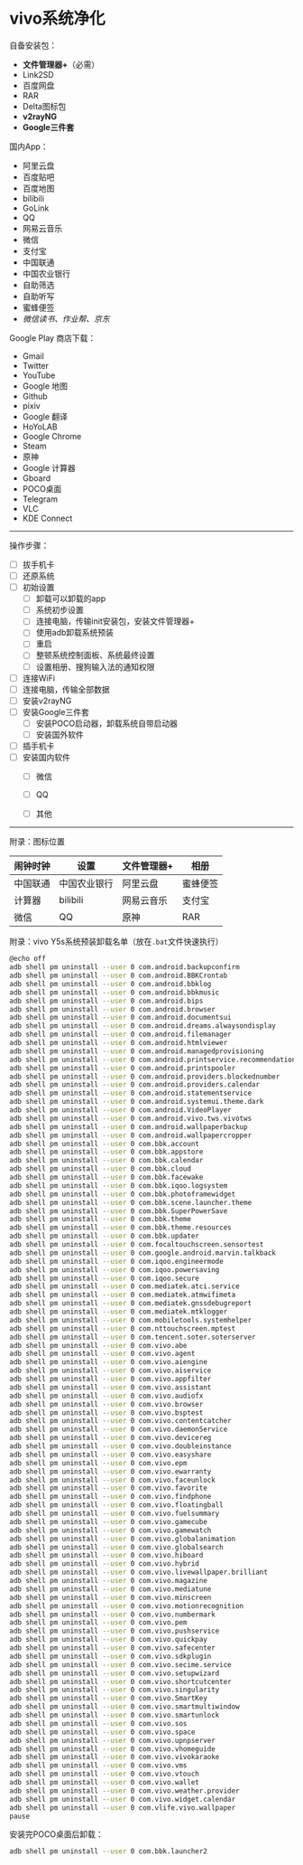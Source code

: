 # vivo系统净化

自备安装包：

* **文件管理器+**（必需）
* Link2SD
* 百度网盘
* RAR
* Delta图标包
* **v2rayNG**
* **Google三件套**

国内App：

* 阿里云盘
* 百度贴吧
* 百度地图
* bilibili
* GoLink
* QQ
* 网易云音乐
* 微信
* 支付宝
* 中国联通
* 中国农业银行
* 自助筛选
* 自助听写
* 蜜蜂便签
* *微信读书、作业帮、京东*

Google Play 商店下载：

* Gmail
* Twitter
* YouTube
* Google 地图
* Github
* pixiv
* Google 翻译
* HoYoLAB
* Google Chrome
* Steam
* 原神
* Google 计算器
* Gboard
* POCO桌面
* Telegram
* VLC
* KDE Connect

---

操作步骤：

- [ ] 拔手机卡
- [ ] 还原系统
- [ ] 初始设置
  - [ ] 卸载可以卸载的app
  - [ ] 系统初步设置
  - [ ] 连接电脑，传输init安装包，安装文件管理器+
  - [ ] 使用adb卸载系统预装
  - [ ] 重启
  - [ ] 整顿系统控制面板、系统最终设置
  - [ ] 设置相册、搜狗输入法的通知权限
- [ ] 连接WiFi
- [ ] 连接电脑，传输全部数据
- [ ] 安装v2rayNG
- [ ] 安装Google三件套
  - [ ] 安装POCO启动器，卸载系统自带启动器
  - [ ] 安装国外软件
- [ ] 插手机卡
- [ ] 安装国内软件
  - [ ] 微信
  - [ ] QQ
  - [ ] 其他


---

附录：图标位置

| 闹钟时钟 | 设置         | 文件管理器+ | 相册     |
| -------- | ------------ | ----------- | -------- |
| 中国联通 | 中国农业银行 | 阿里云盘    | 蜜蜂便签 |
| 计算器   | bilibili     | 网易云音乐  | 支付宝   |
| 微信     | QQ           | 原神        | RAR      |

附录：vivo Y5s系统预装卸载名单（放在`.bat`文件快速执行）

```bash
@echo off
adb shell pm uninstall --user 0 com.android.backupconfirm
adb shell pm uninstall --user 0 com.android.BBKCrontab
adb shell pm uninstall --user 0 com.android.bbklog
adb shell pm uninstall --user 0 com.android.bbkmusic
adb shell pm uninstall --user 0 com.android.bips
adb shell pm uninstall --user 0 com.android.browser
adb shell pm uninstall --user 0 com.android.documentsui
adb shell pm uninstall --user 0 com.android.dreams.alwaysondisplay
adb shell pm uninstall --user 0 com.android.filemanager
adb shell pm uninstall --user 0 com.android.htmlviewer
adb shell pm uninstall --user 0 com.android.managedprovisioning
adb shell pm uninstall --user 0 com.android.printservice.recommendation
adb shell pm uninstall --user 0 com.android.printspooler
adb shell pm uninstall --user 0 com.android.providers.blockednumber
adb shell pm uninstall --user 0 com.android.providers.calendar
adb shell pm uninstall --user 0 com.android.statementservice
adb shell pm uninstall --user 0 com.android.systemui.theme.dark
adb shell pm uninstall --user 0 com.android.VideoPlayer
adb shell pm uninstall --user 0 com.android.vivo.tws.vivotws
adb shell pm uninstall --user 0 com.android.wallpaperbackup
adb shell pm uninstall --user 0 com.android.wallpapercropper
adb shell pm uninstall --user 0 com.bbk.account
adb shell pm uninstall --user 0 com.bbk.appstore
adb shell pm uninstall --user 0 com.bbk.calendar
adb shell pm uninstall --user 0 com.bbk.cloud
adb shell pm uninstall --user 0 com.bbk.facewake
adb shell pm uninstall --user 0 com.bbk.iqoo.logsystem
adb shell pm uninstall --user 0 com.bbk.photoframewidget
adb shell pm uninstall --user 0 com.bbk.scene.launcher.theme
adb shell pm uninstall --user 0 com.bbk.SuperPowerSave
adb shell pm uninstall --user 0 com.bbk.theme
adb shell pm uninstall --user 0 com.bbk.theme.resources
adb shell pm uninstall --user 0 com.bbk.updater
adb shell pm uninstall --user 0 com.focaltouchscreen.sensortest
adb shell pm uninstall --user 0 com.google.android.marvin.talkback
adb shell pm uninstall --user 0 com.iqoo.engineermode
adb shell pm uninstall --user 0 com.iqoo.powersaving
adb shell pm uninstall --user 0 com.iqoo.secure
adb shell pm uninstall --user 0 com.mediatek.atci.service
adb shell pm uninstall --user 0 com.mediatek.atmwifimeta
adb shell pm uninstall --user 0 com.mediatek.gnssdebugreport
adb shell pm uninstall --user 0 com.mediatek.mtklogger
adb shell pm uninstall --user 0 com.mobiletools.systemhelper
adb shell pm uninstall --user 0 com.nttouchscreen.mptest
adb shell pm uninstall --user 0 com.tencent.soter.soterserver
adb shell pm uninstall --user 0 com.vivo.abe
adb shell pm uninstall --user 0 com.vivo.agent
adb shell pm uninstall --user 0 com.vivo.aiengine
adb shell pm uninstall --user 0 com.vivo.aiservice
adb shell pm uninstall --user 0 com.vivo.appfilter
adb shell pm uninstall --user 0 com.vivo.assistant
adb shell pm uninstall --user 0 com.vivo.audiofx
adb shell pm uninstall --user 0 com.vivo.browser
adb shell pm uninstall --user 0 com.vivo.bsptest
adb shell pm uninstall --user 0 com.vivo.contentcatcher
adb shell pm uninstall --user 0 com.vivo.daemonService
adb shell pm uninstall --user 0 com.vivo.devicereg
adb shell pm uninstall --user 0 com.vivo.doubleinstance
adb shell pm uninstall --user 0 com.vivo.easyshare
adb shell pm uninstall --user 0 com.vivo.epm
adb shell pm uninstall --user 0 com.vivo.ewarranty
adb shell pm uninstall --user 0 com.vivo.faceunlock
adb shell pm uninstall --user 0 com.vivo.favorite
adb shell pm uninstall --user 0 com.vivo.findphone
adb shell pm uninstall --user 0 com.vivo.floatingball
adb shell pm uninstall --user 0 com.vivo.fuelsummary
adb shell pm uninstall --user 0 com.vivo.gamecube
adb shell pm uninstall --user 0 com.vivo.gamewatch
adb shell pm uninstall --user 0 com.vivo.globalanimation
adb shell pm uninstall --user 0 com.vivo.globalsearch
adb shell pm uninstall --user 0 com.vivo.hiboard
adb shell pm uninstall --user 0 com.vivo.hybrid
adb shell pm uninstall --user 0 com.vivo.livewallpaper.brilliant
adb shell pm uninstall --user 0 com.vivo.magazine
adb shell pm uninstall --user 0 com.vivo.mediatune
adb shell pm uninstall --user 0 com.vivo.minscreen
adb shell pm uninstall --user 0 com.vivo.motionrecognition
adb shell pm uninstall --user 0 com.vivo.numbermark
adb shell pm uninstall --user 0 com.vivo.pem
adb shell pm uninstall --user 0 com.vivo.pushservice
adb shell pm uninstall --user 0 com.vivo.quickpay
adb shell pm uninstall --user 0 com.vivo.safecenter
adb shell pm uninstall --user 0 com.vivo.sdkplugin
adb shell pm uninstall --user 0 com.vivo.secime.service
adb shell pm uninstall --user 0 com.vivo.setupwizard
adb shell pm uninstall --user 0 com.vivo.shortcutcenter
adb shell pm uninstall --user 0 com.vivo.singularity
adb shell pm uninstall --user 0 com.vivo.SmartKey
adb shell pm uninstall --user 0 com.vivo.smartmultiwindow
adb shell pm uninstall --user 0 com.vivo.smartunlock
adb shell pm uninstall --user 0 com.vivo.sos
adb shell pm uninstall --user 0 com.vivo.space
adb shell pm uninstall --user 0 com.vivo.upnpserver
adb shell pm uninstall --user 0 com.vivo.vhomeguide
adb shell pm uninstall --user 0 com.vivo.vivokaraoke
adb shell pm uninstall --user 0 com.vivo.vms
adb shell pm uninstall --user 0 com.vivo.vtouch
adb shell pm uninstall --user 0 com.vivo.wallet
adb shell pm uninstall --user 0 com.vivo.weather.provider
adb shell pm uninstall --user 0 com.vivo.widget.calendar
adb shell pm uninstall --user 0 com.vlife.vivo.wallpaper
pause
```

安装完POCO桌面后卸载：

```bash
adb shell pm uninstall --user 0 com.bbk.launcher2
```